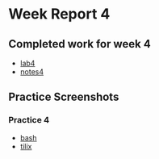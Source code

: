 # Week Report 4

## Completed work for week 4 

* [lab4](lab4.md)
* [notes4](notes4.md)

## Practice Screenshots

  ### Practice 4
  * [bash](bash.png)
  * [tilix](tilix.png)

